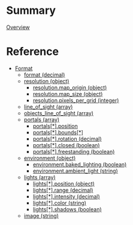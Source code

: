 # Summary

[Overview](overview.md)

# Reference 

- [Format](format/index.md)
  - [format (decimal)](format/format.md)
  - [resolution (object)](format/resolution/index.md)
    - [resolution.map_origin (object)](format/resolution/map_origin.md)
    - [resolution.map_size (object)](format/resolution/map_size.md)
    - [resolution.pixels_per_grid (integer)](format/resolution/pixels_per_grid.md)
  - [line_of_sight (array)](format/line_of_sight.md)
  - [objects_line_of_sight (array)](format/objects_line_of_sight.md)
  - [portals (array)](format/portals/index.md)
    - [portals[*].position]()
    - [portals[\*].bounds[\*]](format/portals/bounds.md)
    - [portals[*].rotation (decimal)]()
    - [portals[*].closed (boolean)](format/portals/closed.md)
    - [portals[*].freestanding (boolean)](format/portals/freestanding.md)
  - [environment (object)](format/environment/index.md)
    - [environment.baked_lighting (boolean)](format/environment/baked_lighting.md)
    - [environment.ambient_light (string)](format/environment/ambient_light.md)
  - [lights (array)](format/lights/index.md)
    - [lights[*].position (object)](format/lights/position.md)
    - [lights[*].range (decimal)]()
    - [lights[*].intensity (decimal)]()
    - [lights[*].color (string)](format/lights/color.md)
    - [lights[*].shadows (boolean)]()
  - [image (string)](format/image.md)
